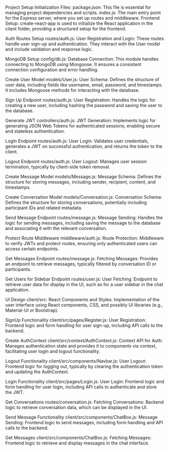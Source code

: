 Project Setup
Initialization Files:
package.json: This file is essential for managing project dependencies and scripts.
index.js: The main entry point for the Express server, where you set up routes and middleware.
Frontend Setup: create-react-app is used to initialize the React application in the client folder, providing a structured setup for the frontend.

Auth Routes Setup
routes/auth.js:
User Registration and Login: These routes handle user sign-up and authentication. They interact with the User model and include validation and response logic.

MongoDB Setup
config/db.js:
Database Connection: This module handles connecting to MongoDB using Mongoose. It ensures a consistent connection configuration and error handling.

Create User Model
models/User.js:
User Schema: Defines the structure of user data, including fields like username, email, password, and timestamps. It includes Mongoose methods for interacting with the database.

Sign Up Endpoint
routes/auth.js:
User Registration: Handles the logic for creating a new user, including hashing the password and saving the user to the database.

Generate JWT
controllers/auth.js:
JWT Generation: Implements logic for generating JSON Web Tokens for authenticated sessions, enabling secure and stateless authentication.

Login Endpoint
routes/auth.js:
User Login: Validates user credentials, generates a JWT on successful authentication, and returns the token to the client.

Logout Endpoint
routes/auth.js:
User Logout: Manages user session termination, typically by client-side token removal.

Create Message Model
models/Message.js:
Message Schema: Defines the structure for storing messages, including sender, recipient, content, and timestamps.

Create Conversation Model
models/Conversation.js:
Conversation Schema: Defines the structure for storing conversations, potentially including participant IDs and related metadata.

Send Message Endpoint
routes/message.js:
Message Sending: Handles the logic for sending messages, including saving the message to the database and associating it with the relevant conversation.

Protect Route Middleware
middleware/auth.js:
Route Protection: Middleware to verify JWTs and protect routes, ensuring only authenticated users can access certain endpoints.

Get Messages Endpoint
routes/message.js:
Fetching Messages: Provides an endpoint to retrieve messages, typically filtered by conversation ID or participants.

Get Users for Sidebar Endpoint
routes/user.js:
User Fetching: Endpoint to retrieve user data for display in the UI, such as for a user sidebar in the chat application.

UI Design
client/src:
React Components and Styles: Implementation of the user interface using React components, CSS, and possibly UI libraries (e.g., Material-UI or Bootstrap).

SignUp Functionality
client/src/pages/Register.js:
User Registration: Frontend logic and form handling for user sign-up, including API calls to the backend.

Create AuthContext
client/src/context/AuthContext.js:
Context API for Auth: Manages authentication state and provides it to components via context, facilitating user login and logout functionality.

Logout Functionality
client/src/components/Navbar.js:
User Logout: Frontend logic for logging out, typically by clearing the authentication token and updating the AuthContext.

Login Functionality
client/src/pages/Login.js:
User Login: Frontend logic and form handling for user login, including API calls to authenticate and store the JWT.

Get Conversations
routes/conversation.js:
Fetching Conversations: Backend logic to retrieve conversation data, which can be displayed in the UI.

Send Message Functionality
client/src/components/ChatBox.js:
Message Sending: Frontend logic to send messages, including form handling and API calls to the backend.

Get Messages
client/src/components/ChatBox.js:
Fetching Messages: Frontend logic to retrieve and display messages in the chat interface.